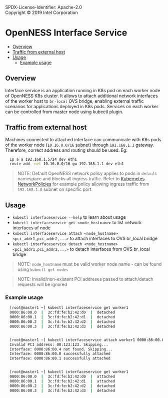 SPDX-License-Identifier: Apache-2.0    
Copyright © 2019 Intel Corporation

# OpenNESS Interface Service
  - [Overview](#overview)
  - [Traffic from external host](#traffic-from-external-host)
  - [Usage](#usage)
    - [Example usage](#example-usage)

## Overview 

Interface service is an application running in K8s pod on each worker node of OpenNESS K8s cluster. It allows to attach additional network interfaces of the worker host to `br-local` OVS bridge, enabling external traffic scenarios for applications deployed in K8s pods. Services on each worker can be controlled from master node using kubectl plugin.

## Traffic from external host

Machines connected to attached interface can communicate with K8s pods of the worker node (`10.16.0.0/16` subnet) through `192.168.1.1` gateway. Therefore, correct address and routing should be used. Eg:
```bash 
  ip a a 192.168.1.5/24 dev eth1
  route add -net 10.16.0.0/16 gw 192.168.1.1 dev eth1
```
> NOTE: Default OpenNESS network policy applies to pods in `default` namespace and blocks all ingress traffic. Refer to [Kubernetes NetworkPolicies](https://github.com/otcshare/specs/blob/master/doc/applications-onboard/openness_howto.md#kubernetes-networkpolicies) for example policy allowing ingress traffic from `192.168.1.0` subnet on specific port. 


## Usage

* `kubectl interfaceservice --help` to learn about usage
* `kubectl interfaceservice get <node_hostname>` to list network interfaces of node
* `kubectl interfaceservice attach <node_hostname> <pci_addr1,pci_addr2,...>` to attach interfaces to OVS br_local bridge
* `kubectl interfaceservice detach <node_hostname> <pci_addr1,pci_addr2,...>` to detach interfaces from OVS br_local bridge

> NOTE: `node_hostname` must be valid worker node name - can be found using `kubectl get nodes`

> NOTE: Invalid/non-existent PCI addreses passed to attach/detach requests will be ignored

### Example usage

```bash
  [root@master1 ~] kubectl interfaceservice get worker1
  0000:86:00.0  |  3c:fd:fe:b2:42:d0  |  detached
  0000:86:00.1  |  3c:fd:fe:b2:42:d1  |  detached
  0000:86:00.2  |  3c:fd:fe:b2:42:d2  |  detached
  0000:86:00.3  |  3c:fd:fe:b2:42:d3  |  detached


  [root@master1 ~] kubectl interfaceservice attach worker1 0000:86:00.0,0000:86:00.1,0000:86:00.4,00:123:123
  Invalid PCI address: 00:123:123. Skipping...
  Interface: 0000:86:00.4 not found. Skipping...
  Interface: 0000:86:00.0 successfully attached
  Interface: 0000:86:00.1 successfully attached


  [root@master1 ~] kubectl interfaceservice get worker1
  0000:86:00.0  |  3c:fd:fe:b2:42:d0  |  attached
  0000:86:00.1  |  3c:fd:fe:b2:42:d1  |  attached
  0000:86:00.2  |  3c:fd:fe:b2:42:d2  |  detached
  0000:86:00.3  |  3c:fd:fe:b2:42:d3  |  detached
```
